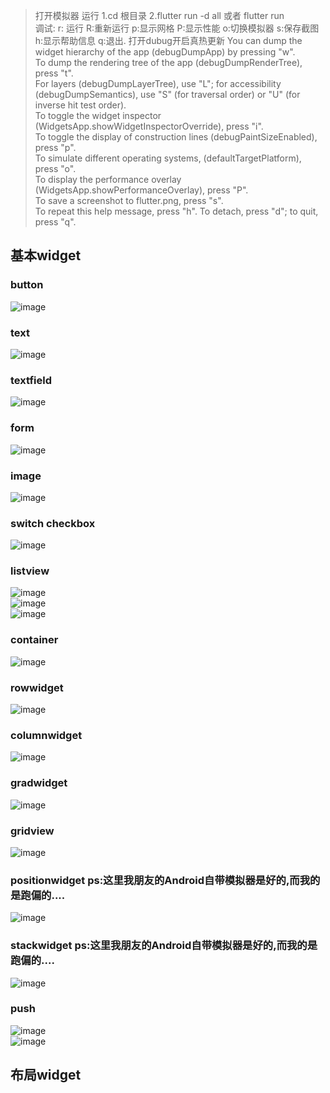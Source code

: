 >  打开模拟器  运行  1.cd 根目录  2.flutter run -d all 或者 flutter run <br/>
> 调试: r: 运行 R:重新运行 p:显示网格 P:显示性能 o:切换模拟器 s:保存截图  h:显示帮助信息 q:退出.  打开dubug开启真热更新 You can dump the widget hierarchy of the app (debugDumpApp) by pressing "w". <br/>
> To dump the rendering tree of the app (debugDumpRenderTree), press "t". <br/>
> For layers (debugDumpLayerTree), use "L"; for accessibility  <br/>
> (debugDumpSemantics), use "S" (for traversal order) or "U" (for inverse hit test order).  <br/>
> To toggle the widget inspector (WidgetsApp.showWidgetInspectorOverride), press "i".  <br/>
> To toggle the display of construction lines (debugPaintSizeEnabled), press "p".  <br/>
> To simulate different operating systems, (defaultTargetPlatform), press "o".  <br/>
> To display the performance overlay (WidgetsApp.showPerformanceOverlay), press "P".  <br/>
> To save a screenshot to flutter.png, press "s".  <br/>
> To repeat this help message, press "h". To detach, press "d"; to quit, press "q".  <br/>

## 基本widget
### button 
![image](https://github.com/pheromone/Flutter_learn_demo/blob/master/button_demo/%20result.png) <br/>
### text
![image](https://github.com/pheromone/Flutter_learn_demo/blob/master/text_demo/%20result.png) <br/>
### textfield
![image](https://github.com/pheromone/Flutter_learn_demo/blob/master/textfield_demo/%20result.png) <br/>
### form
![image](https://github.com/pheromone/Flutter_learn_demo/blob/master/form_demo/%20result.png) <br/>
### image
![image](https://github.com/pheromone/Flutter_learn_demo/blob/master/image_demo/%20result.png) <br/>
### switch checkbox
![image](https://github.com/pheromone/Flutter_learn_demo/blob/master/switch_checkbox_demo/%20result.png) <br/>
### listview
![image](https://github.com/pheromone/Flutter_learn_demo/blob/master/listview_demo/%20result.png) <br/>
![image](https://github.com/pheromone/Flutter_learn_demo/blob/master/listview_demo2/%20result.png) <br/>
![image](https://github.com/pheromone/Flutter_learn_demo/blob/master/listview_demo3/%20result.png) <br/>
### container
![image](https://github.com/pheromone/Flutter_learn_demo/blob/master/container/%20result.png) <br/>
### rowwidget
![image](https://github.com/pheromone/Flutter_learn_demo/blob/master/rowwidget_demo/%20result.png) <br/>
### columnwidget
![image](https://github.com/pheromone/Flutter_learn_demo/blob/master/columnwidget_demo/%20result.png) <br/>
### gradwidget
![image](https://github.com/pheromone/Flutter_learn_demo/blob/master/gradwidget_demo/%20result.png) <br/>
### gridview
![image](https://github.com/pheromone/Flutter_learn_demo/blob/master/gridview_demo/%20result.png) <br/>
### positionwidget  ps:这里我朋友的Android自带模拟器是好的,而我的是跑偏的....
![image](https://github.com/pheromone/Flutter_learn_demo/blob/master/positionwidget/%20result.png) <br/>
### stackwidget   ps:这里我朋友的Android自带模拟器是好的,而我的是跑偏的....
![image](https://github.com/pheromone/Flutter_learn_demo/blob/master/stackwidget/%20result.png) <br/>
### push
![image](https://github.com/pheromone/Flutter_learn_demo/blob/master/push_demo/%20result.png) <br/>
![image](https://github.com/pheromone/Flutter_learn_demo/blob/master/push_param_demo/%20result.png) <br/>

## 布局widget






